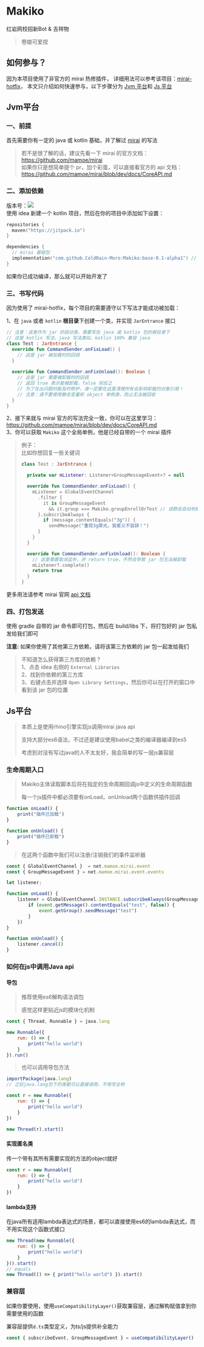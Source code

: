 # Makiko

红岩网校招新Bot & 吉祥物

> 卷娘可爱捏

## 如何参与？
因为本项目使用了非官方的 mirai 热修插件，
详细用法可以参考该项目：[mirai-hotfix](https://github.com/985892345/mirai-hotfix)，
本文只介绍如何快速参与，以下步骤分为 [Jvm 平台](#Jvm平台)和 [Js 平台](#Js平台)

## Jvm平台
### 一、前提
首先需要你有一定的 java 或 kotlin 基础，并了解过 [mirai](https://github.com/mamoe/mirai) 的写法
> 若不是很了解的话，建议先看一下 mirai 的官方文档：https://github.com/mamoe/mirai  
> 如果你只是想简单提个 pr，加个彩蛋，可以直接看官方的 api 文档：https://github.com/mamoe/mirai/blob/dev/docs/CoreAPI.md

### 二、添加依赖
版本号：[![](https://jitpack.io/v/ColdRain-Moro/Makiko.svg)](https://jitpack.io/#ColdRain-Moro/Makiko)  
使用 idea 新建一个 kotlin 项目，然后在你的项目中添加如下设置：
````kotlin
repositories {
  maven("https://jitpack.io")
}

dependencies { 
  // mirai 基础包
  implementation("com.github.ColdRain-Moro:Makiko:base-0.1-alpha1") // 版本号请看上方 jitpack 标签
}
````
如果你已成功编译，那么就可以开始开发了

### 三、书写代码
因为使用了 mirai-hotfix，每个项目的需要遵守以下写法才能成功被加载：

1、在 `java` 或者 `kotlin` **根目录**下创建一个类，并实现 `JarEntrance` 接口
````kotlin
// 注意：该类作为 jar 的启动类，需要写在 java 或 kotlin 包的根目录下
// 这是 kotlin 写法，java 写法类似，kotlin 100% 兼容 java
class Test : JarEntrance {
  override fun CommandSender.onFixLoad() {
    // 这是 jar 被加载时的回调
  }
  
  override fun CommandSender.onFixUnload(): Boolean {
    // 这是 jar 需要被卸载时的回调
    // 返回 true 表示能被卸载，false 则反之
    // 为了在出问题时能及时修护，请一定要在这里清理所有会影响卸载的对象引用！
    // 注意：请不要使用静态变量和 object 单例类，防止无法被回收
  }
}
````
2、接下来就与 mirai 官方的写法完全一致，你可以在这里学习：https://github.com/mamoe/mirai/blob/dev/docs/CoreAPI.md  
3、你可以获取 `Makiko` 这个全局单例，他是已经自带的一个 mirai 插件
> 例子：  
> 比如你想回复一些关键词  
> ````kotlin
> class Test : JarEntrance {
> 
>   private var mListener: Listener<GroupMessageEvent>? = null
> 
>   override fun CommandSender.onFixLoad() {
>     mListener = GlobalEventChannel
>       .filter {
>         it is GroupMessageEvent
>           && it.group === Makiko.groupEnrollOrTest // 该群会自动判断是否是测试群还是招生大群，方便测试
>       }.subscribeAlways {
>         if (message.contentEquals("3g")) {
>           sendMessage("重现3g荣光，我辈义不容辞！")
>       }
>     }
>   }
> 
>   override fun CommandSender.onFixUnload(): Boolean {
>     // 这里需要取消监听，并 return true，不然会导致 jar 包无法被卸载
>     mListener?.complete()
>     return true
>   }
> }
> ````
更多用法请参考 mirai 官网 [api 文档](https://github.com/mamoe/mirai/blob/dev/docs/CoreAPI.md)

### 四、打包发送
使用 gradle 自带的 jar 命令即可打包，然后在 build/libs 下，将打包好的 jar 包私发给我们即可

**注意:** 如果你使用了其他第三方依赖，请将该第三方依赖的 jar 包一起发给我们
> 不知道怎么获得第三方库的依赖？  
> 1、点击 idea 右侧的 `External Libraries`  
> 2、找到你依赖的第三方库  
> 3、右键点击并选择 `Open Library Settings`，然后你可以在打开的窗口中看到该 jar 包的位置

## Js平台

> 本质上是使用rhino引擎实现js调用mirai java api
>
> 支持大部分es6语法，不过还是建议使用babel之类的编译器编译到es5
>
> 考虑到对没有写过java的人不太友好，我会简单的写一层js兼容层

### 生命周期入口

> Makiko主体读取脚本后将在指定的生命周期回调js中定义的生命周期函数
>
> 每一个js插件中都必须要有onLoad，onUnload两个函数供插件回调

~~~js
function onLoad() {
    print("插件已加载")
}

function onUnload() {
    print("插件已卸载")
}
~~~

> 在这两个函数中我们可以注册/注销我们的事件监听器

~~~js
const { GlobalEventChannel }  = net.mamoe.mirai.event
const { GroupMessageEvent } = net.mamoe.mirai.event.events

let listener;

function onLoad() {
    listener = GlobalEventChannel.INSTANCE.subscribeAlways(GroupMessageEvent, function (event) {
        if (event.getMessage().contentEquals("test", false)) {
            event.getGroup().sendMessage("test")
        }
    })
}

function onUnload() {
    listener.cancel()
}
~~~

### 如何在js中调用Java api

#### 导包

> 推荐使用es6解构语法调包
>
> 感觉这样更贴近js的模块化机制

~~~js
const { Thread, Runnable } = java.lang

new Runnable({
    run: () => {
        print("hello world")
    }
}).run()
~~~

> 也可以调用导包方法

~~~js
importPackage(java.lang)
// 之后java.lang包下的类都可以直接调用，不用写全称

const r = new Runnable({
    run: () => {
        print("hello world")
    }
})

new Thread(r).start()
~~~

#### 实现匿名类

传一个带有其所有需要实现的方法的object就好

~~~js
const r = new Runnable({
    run: () => {
        print("hello world")
    }
})
~~~

#### lambda支持

在java所有适用lambda表达式的场景，都可以直接使用es6的lambda表达式，而不用实现这个函数式接口

~~~js
new Thread(new Runnable({
    run: () => {
        print("hello world")
    }
})).start()
// equals
new Thread(() => { print("hello world") }).start()
~~~

### 兼容层

如果你要使用，使用`useCompatibilityLayer()`获取兼容层，通过解构赋值拿到你需要使用的函数

兼容层提供`d.ts`类型定义，为ts/js提供补全能力

~~~js
const { subscribeEvent, GroupMessageEvent } = useCompatibilityLayer()
~~~


